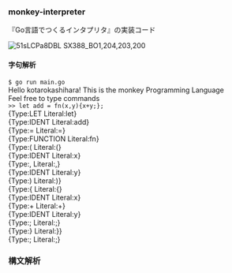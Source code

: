 ### monkey-interpreter
『Go言語でつくるインタプリタ』の実装コード  

![51sLCPa8DBL _SX388_BO1,204,203,200_](https://user-images.githubusercontent.com/43651940/96365304-9cd7c200-117a-11eb-9a00-701da2df50ae.jpg)


#### 字句解析  
`$ go run main.go`  
Hello kotarokashihara! This is the monkey Programming Language  
Feel free to type commands  
`>> let add = fn(x,y){x+y;};`  
{Type:LET Literal:let}  
{Type:IDENT Literal:add}  
{Type:= Literal:=}  
{Type:FUNCTION Literal:fn}  
{Type:( Literal:(}  
{Type:IDENT Literal:x}  
{Type:, Literal:,}  
{Type:IDENT Literal:y}  
{Type:) Literal:)}  
{Type:{ Literal:{}  
{Type:IDENT Literal:x}  
{Type:+ Literal:+}  
{Type:IDENT Literal:y}  
{Type:; Literal:;}  
{Type:} Literal:}}  
{Type:; Literal:;}  

### 構文解析  
